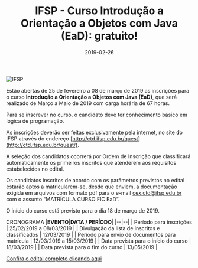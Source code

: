 ﻿---
date: 2019-02-26
title: "IFSP - Curso Introdução a Orientação a Objetos com Java (EaD): gratuito!"
description: "Estão abertas de 25 de fevereiro a 08 de março de 2019 as inscrições para o curso de Introdução a Orientação a Objetos com Java (EaD)."
category: "cursos"
---

<p class="alinhar"><img class="tamanho" src="../assets/images-posts/0-Outros/IFSP2.png" alt="IFSP"></p>

Estão abertas de 25 de fevereiro a 08 de março de 2019 as inscrições para o curso **Introdução a Orientação a Objetos com Java (EaD)**, que será realizado de Março a Maio de 2019 com carga horária de 67 horas.

Para se inscrever no curso, o candidato deve ter conhecimento básico em lógica de programação.

As inscrições deverão ser feitas exclusivamente pela internet, no site do IFSP através do endereço [http://ctd.ifsp.edu.br/quest](http://ctd.ifsp.edu.br/quest/).

A seleção dos candidatos ocorrerá por Ordem de Inscrição que classificará automaticamente os primeiros inscritos que atenderem aos requisitos estabelecidos no edital.

Os candidatos inscritos de acordo com os parâmetros previstos no edital estarão aptos a matricularem-se, desde que enviem, a documentação exigida em arquivos com formato pdf para o e-mail [cex.ctd@ifsp.edu.br](mailto:cex.ctd@ifsp.edu.br) com o assunto “MATRÍCULA CURSO FIC EaD”.

O início do curso está previsto para o dia 18 de março de 2019.

CRONOGRAMA
|**EVENTO**|**DATA / PERÍODO**|
|--|--|
| Período para inscrições | 25/02/2019 a 08/03/2019 |
| Divulgação da lista de inscritos e classificados | 12/03/2019 |
| Período para envio de documentos para matrícula | 12/03/2019 a 15/03/2019 |
| Data prevista para o início do curso | 18/03/2019 |
| Data prevista para o fim do curso | 13/05/2019 |

[Confira o edital completo clicando aqui](http://ctd.ifsp.edu.br/portal/images/stories/Eventos/Cursos_de_Extens%C3%A3o/2019/07_-_Edital_007_-_Curso_FIC_Java_EaD.pdf)